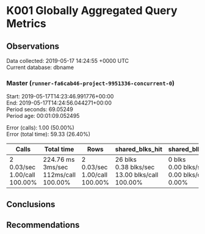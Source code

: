 # K001 Globally Aggregated Query Metrics

## Observations ##
Data collected: 2019-05-17 14:24:55 +0000 UTC  
Current database: dbname  



### Master (`runner-fa6cab46-project-9951336-concurrent-0`) ###
Start: 2019-05-17T14:23:46.991776+00:00  
End: 2019-05-17T14:24:56.044271+00:00  
Period seconds: 69.05249  
Period age: 00:01:09.052495  

Error (calls): 1.00 (50.00%)  
Error (total time): 59.33 (26.40%)

| Calls | Total&nbsp;time | Rows | shared_blks_hit | shared_blks_read | shared_blks_dirtied | shared_blks_written | blk_read_time | blk_write_time | kcache_reads | kcache_writes | kcache_user_time_ms | kcache_system_time |
|-------|------------|------|-----------------|------------------|---------------------|---------------------|---------------|----------------|--------------|---------------|---------------------|--------------------|
|2<br/>0.03/sec<br/>1.00/call<br/>100.00% |224.76&nbsp;ms<br/>3ms/sec<br/>112ms/call<br/>100.00% |2<br/>0.03/sec<br/>1.00/call<br/>100.00% |26&nbsp;blks<br/>0.38&nbsp;blks/sec<br/>13.00&nbsp;blks/call<br/>100.00% |0&nbsp;blks<br/>0.00&nbsp;blks/sec<br/>0.00&nbsp;blks/call<br/>0.00% |0&nbsp;blks<br/>0.00&nbsp;blks/sec<br/>0.00&nbsp;blks/call<br/>0.00% |0&nbsp;blks<br/>0.00&nbsp;blks/sec<br/>0.00&nbsp;blks/call<br/>0.00% |0.00&nbsp;ms<br/>0ms/sec<br/>0ms/call<br/>0.00% |0.00&nbsp;ms<br/>0ms/sec<br/>0ms/call<br/>0.00% |0.00&nbsp;bytes<br/>0.00&nbsp;bytes/sec<br/>0.00&nbsp;bytes/call<br/>0.00% |0.00&nbsp;bytes<br/>0.00&nbsp;bytes/sec<br/>0.00&nbsp;bytes/call<br/>0.00% |0.00&nbsp;ms<br/>0ms/sec<br/>0ms/call<br/>0.00% |0.00&nbsp;ms<br/>0ms/sec<br/>0ms/call<br/>0.00%|





## Conclusions ##


## Recommendations ##

